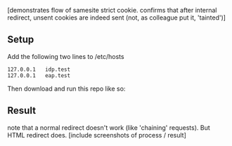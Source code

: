 [demonstrates flow of samesite strict cookie. confirms that after internal redirect, unsent cookies are indeed sent (not, as colleague put it, 'tainted')]


## Setup

Add the following two lines to /etc/hosts

```
127.0.0.1   idp.test
127.0.0.1   eap.test
```

Then download and run this repo like so:



## Result

note that a normal redirect doesn't work (like 'chaining' requests). But HTML redirect does.
[include screenshots of process / result]